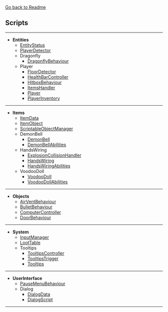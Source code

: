 ﻿[Go back to Readme](https://github.com/WojciechPrusaczyk/neo-punk/tree/main?tab=readme-ov-file#dokumentacja-kodu)

## Scripts

---

- **Entities**
    - [EntityStatus](scripts/Entities/EntityStatus.md)
    - [PlayerDetector](scripts/Entities/PlayerDetector.md)
    - Dragonfly
        - [DragonflyBehaviour](scripts/Entities/Dragonfly/DragonflyBehaviour.md)
    - Player
        - [FloorDetector](scripts/Entities/Player/FloorDetector.md)
        - [HealthBarController](scripts/Entities/Player/HealthBarController.md)
        - [HitboxBehaviour](scripts/Entities/Player/HitboxBehaviour.md)
        - [ItemsHandler](scripts/Entities/Player/ItemsHandler.md)
        - [Player](scripts/Entities/Player/Player.md)
        - [PlayerInventory](scripts/Entities/Player/PlayerInventory.md)
---
- **Items**
    - [ItemData](scripts/Items/ItemData.md)
    - [ItemObject](scripts/Items/ItemObject.md)
    - [ScriptableObjectManager](scripts/Items/ScriptableObjectManager.md)
    - DemonBell
        - [DemonBell](scripts/Items/DemonBell/DemonBell.md)
        - [DemonBellAbilities](scripts/Items/DemonBell/DemonBellAbilities.md)
    - HandsWiring
        - [ExplosionCollisionHandler](scripts/Items/HandsWiring/ExplosionCollisionHandler.md)
        - [HandsWiring](scripts/Items/HandsWiring/HandsWiring.md)
        - [HandsWiringAbilities](scripts/Items/HandsWiring/HandsWiringAbilities.md)
    - VoodooDoll
        - [VoodooDoll](scripts/Items/VoodooDoll/VoodooDoll.md)
        - [VoodooDollAbilities](scripts/Items/VoodooDoll/VoodooDollAbilities.md)
---
- **Objects**
    - [AirVentBehaviour](scripts/Objects/AirVentBehaviour.md)
    - [BulletBehaviour](scripts/Objects/BulletBehaviour.md)
    - [ComputerController](scripts/Objects/ComputerController.md)
    - [DoorBehaviour](scripts/Objects/DoorBehaviour.md)
---
- **System**
    - [InputManager](scripts/System/InputManager.md)
    - [LootTable](scripts/System/LootTable.md)
    - Tooltips
        - [TooltipsController](scripts/System/Tooltips/TooltipsController.md)
        - [TooltipsTrigger](scripts/System/Tooltips/TooltipsTrigger.md)
        - [Tooltips](scripts/System/Tooltips/Tooltips.md)
---
- **UserInterface**
    - [PauseMenuBehaviour](scripts/UserInterface/PauseMenuBehaviour.md)
    - Dialog
        - [DialogData](scripts/UserInterface/Dialog/DialogData.md)
        - [DialogScript](scripts/UserInterface/Dialog/DialogScript.md)
---
